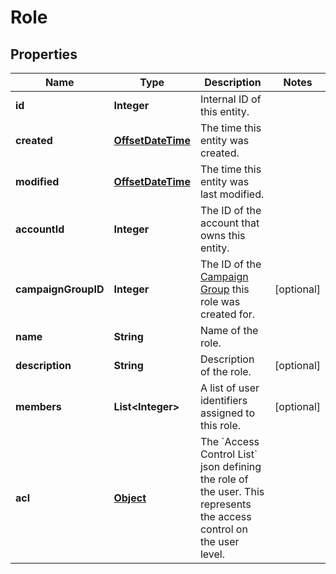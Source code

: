

# Role


## Properties

Name | Type | Description | Notes
------------ | ------------- | ------------- | -------------
**id** | **Integer** | Internal ID of this entity. | 
**created** | [**OffsetDateTime**](OffsetDateTime.md) | The time this entity was created. | 
**modified** | [**OffsetDateTime**](OffsetDateTime.md) | The time this entity was last modified. | 
**accountId** | **Integer** | The ID of the account that owns this entity. | 
**campaignGroupID** | **Integer** | The ID of the [Campaign Group](https://docs.talon.one/docs/product/account/managing-campaign-groups) this role was created for.  |  [optional]
**name** | **String** | Name of the role. | 
**description** | **String** | Description of the role. |  [optional]
**members** | **List&lt;Integer&gt;** | A list of user identifiers assigned to this role. |  [optional]
**acl** | [**Object**](.md) | The &#x60;Access Control List&#x60; json defining the role of the user. This represents the access control on the user level. | 



